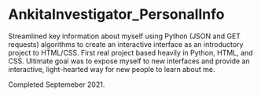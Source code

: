 # AnkitaInvestigator_PersonalInfo
Streamlined key information about myself using Python (JSON and GET requests) algorithms to create an interactive interface as an introductory project to HTML/CSS.
First real project based heavily in Python, HTML, and CSS.
Ultimate goal was to expose myself to new interfaces and provide an interactive, light-hearted way for new people to learn about me.

Completed Septemeber 2021.
